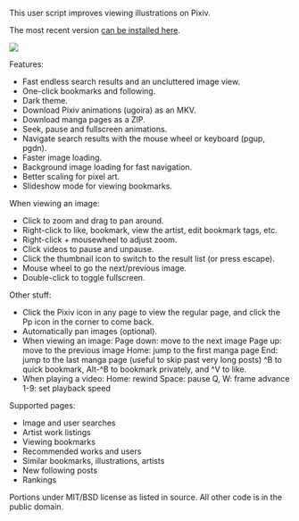 This user script improves viewing illustrations on Pixiv.

The most recent version [can be installed here](https://s3.amazonaws.com/ppixiv/ppixiv.user.js).

![](https://s3.amazonaws.com/ppixiv/screenshot.png)

Features:

- Fast endless search results and an uncluttered image view.
- One-click bookmarks and following.
- Dark theme.
- Download Pixiv animations (ugoira) as an MKV.
- Download manga pages as a ZIP.
- Seek, pause and fullscreen animations.
- Navigate search results with the mouse wheel or keyboard (pgup, pgdn).
- Faster image loading.
- Background image loading for fast navigation.
- Better scaling for pixel art.
- Slideshow mode for viewing bookmarks.

When viewing an image:

- Click to zoom and drag to pan around.
- Right-click to like, bookmark, view the artist, edit bookmark tags, etc.
- Right-click + mousewheel to adjust zoom.
- Click videos to pause and unpause.
- Click the thumbnail icon to switch to the result list (or press escape).
- Mouse wheel to go the next/previous image.
- Double-click to toggle fullscreen.

Other stuff:

- Click the Pixiv icon in any page to view the regular page, and click the Pp icon in the
  corner to come back.
- Automatically pan images (optional).
- When viewing an image:
  Page down: move to the next image
  Page up: move to the previous image
  Home: jump to the first manga page
  End: jump to the last manga page (useful to skip past very long posts)
  ^B to quick bookmark, Alt-^B to bookmark privately, and ^V to like.
- When playing a video:
  Home: rewind
  Space: pause
  Q, W: frame advance
  1-9: set playback speed

Supported pages:

- Image and user searches
- Artist work listings
- Viewing bookmarks
- Recommended works and users
- Similar bookmarks, illustrations, artists
- New following posts
- Rankings

Portions under MIT/BSD license as listed in source.  All other code is in the
public domain.

